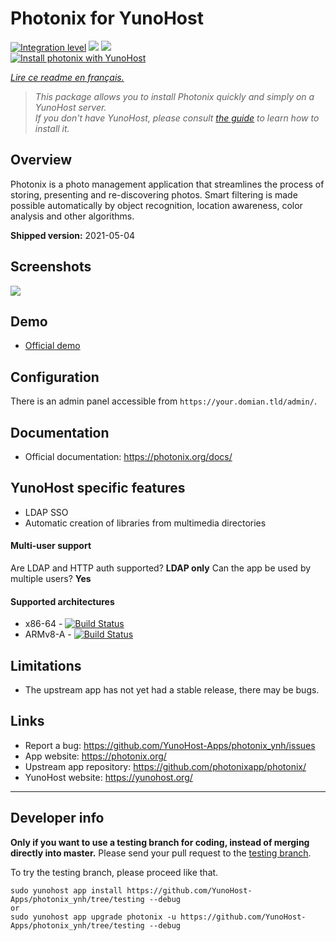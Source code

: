 # Photonix for YunoHost

[![Integration level](https://dash.yunohost.org/integration/photonix.svg)](https://dash.yunohost.org/appci/app/photonix) ![](https://ci-apps.yunohost.org/ci/badges/photonix.status.svg) ![](https://ci-apps.yunohost.org/ci/badges/photonix.maintain.svg)  
[![Install photonix with YunoHost](https://install-app.yunohost.org/install-with-yunohost.svg)](https://install-app.yunohost.org/?app=photonix)

*[Lire ce readme en français.](./README_fr.md)*

> *This package allows you to install Photonix quickly and simply on a YunoHost server.  
If you don't have YunoHost, please consult [the guide](https://yunohost.org/#/install) to learn how to install it.*

## Overview
Photonix is a photo management application that streamlines the process of storing, presenting and re-discovering photos. Smart filtering is made possible automatically by object recognition, location awareness, color analysis and other algorithms.

**Shipped version:** 2021-05-04

## Screenshots

![](https://camo.githubusercontent.com/8010d9b6f3b32fecc5cde4ba6601ad17f3e9098b788e3bf1972989d003f8ace3/68747470733a2f2f6570697873747564696f732e636f2e756b2f75706c6f6164732f66696c65725f7075626c69632f35322f64632f35326463646666342d643936642d346466642d623135382d6235376230363936313534652f70686f746f5f6c6973742e6a7067)

## Demo

* [Official demo](https://demo.photonix.org/)

## Configuration

There is an admin panel accessible from `https://your.domian.tld/admin/`.

## Documentation

* Official documentation: https://photonix.org/docs/

## YunoHost specific features

* LDAP SSO
* Automatic creation of libraries from multimedia directories

#### Multi-user support

Are LDAP and HTTP auth supported? **LDAP only**
Can the app be used by multiple users? **Yes**

#### Supported architectures

* x86-64 - [![Build Status](https://ci-apps.yunohost.org/ci/logs/photonix.svg)](https://ci-apps.yunohost.org/ci/apps/photonix/)
* ARMv8-A - [![Build Status](https://ci-apps-arm.yunohost.org/ci/logs/photonix.svg)](https://ci-apps-arm.yunohost.org/ci/apps/photonix/)

## Limitations

* The upstream app has not yet had a stable release, there may be bugs.

## Links

* Report a bug: https://github.com/YunoHost-Apps/photonix_ynh/issues
* App website: https://photonix.org/
* Upstream app repository: https://github.com/photonixapp/photonix/
* YunoHost website: https://yunohost.org/

---

## Developer info

**Only if you want to use a testing branch for coding, instead of merging directly into master.**
Please send your pull request to the [testing branch](https://github.com/YunoHost-Apps/photonix_ynh/tree/testing).

To try the testing branch, please proceed like that.
```
sudo yunohost app install https://github.com/YunoHost-Apps/photonix_ynh/tree/testing --debug
or
sudo yunohost app upgrade photonix -u https://github.com/YunoHost-Apps/photonix_ynh/tree/testing --debug
```
